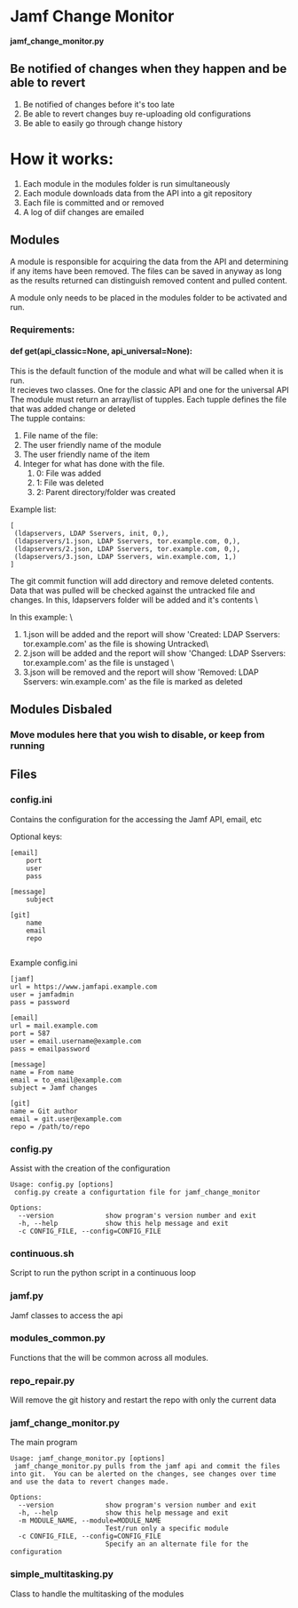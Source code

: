 # Jamf Change Monitor
**__jamf_change_monitor.py__**

## Be notified of changes when they happen and be able to revert
1. Be notified of changes before it's too late
2. Be able to revert changes buy re-uploading old configurations
3. Be able to easily go through change history

# How it works:
1. Each module in the modules folder is run simultaneously
2. Each module downloads data from the API into a git repository
3. Each file is committed and or removed
4. A log of diif changes are emailed





## Modules
A module is responsible for acquiring the data from the API and determining if any items have been removed.  The files can be saved in anyway as long as the results returned can distinguish removed content and pulled content.

A module only needs to be placed in the modules folder to be activated and run.

### Requirements:
#### def get(api_classic=None, api_universal=None):
This is the default function of the module and what will be called when it is run. \
It recieves two classes. One for the classic API and one for the universal API 
The module must return an array/list of tupples. Each tupple defines the file that was added change or deleted \
The tupple contains:
1. File name of the file: 
2. The user friendly name of the module
3. The user friendly name of the item
4. Integer for what has done with the file.
    1. 0: File was added
    2. 1: File was deleted
    3. 2: Parent directory/folder was created
    
  Example list:
  ```
  [
   (ldapservers, LDAP Sservers, init, 0,),
   (ldapservers/1.json, LDAP Sservers, tor.example.com, 0,),
   (ldapservers/2.json, LDAP Sservers, tor.example.com, 0,),
   (ldapservers/3.json, LDAP Sservers, win.example.com, 1,)
  ]
```
The git commit function will add directory and remove deleted contents.  Data that was pulled will be checked against the untracked file and changes.
In this, ldapservers folder will be added and it's contents \

In this example: \
1. 1.json will be added and the report will show 'Created: LDAP Sservers: tor.example.com' as the file is  showing Untracked\
2. 2.json will be added and the report will show 'Changed: LDAP Sservers: tor.example.com' as the file is unstaged \
3. 3.json will be removed and the report will show 'Removed: LDAP Sservers: win.example.com' as the file is marked as deleted

## Modules Disbaled
### Move modules here that you wish to disable, or keep from running


## Files
### config.ini
Contains the configuration for the accessing the Jamf API, email, etc

Optional keys:
```
[email]
    port
    user
    pass

[message]
    subject

[git]
    name
    email
    repo


```

Example config.ini
```
[jamf]
url = https://www.jamfapi.example.com
user = jamfadmin
pass = password

[email]
url = mail.example.com
port = 587
user = email.username@example.com
pass = emailpassword

[message]
name = From name
email = to_email@example.com
subject = Jamf changes

[git]
name = Git author
email = git.user@example.com
repo = /path/to/repo
```

### config.py
Assist with the creation of the configuration
```
Usage: config.py [options]
 config.py create a configurtation file for jamf_change_monitor

Options:
  --version             show program's version number and exit
  -h, --help            show this help message and exit
  -c CONFIG_FILE, --config=CONFIG_FILE
```

### continuous.sh
Script to run the python script in a continuous loop

### jamf.py
Jamf classes to access the api

### modules_common.py
Functions that the will be common across all modules.

### repo_repair.py
Will remove the git history and restart the repo with only the current data

### jamf_change_monitor.py
The main program
```
Usage: jamf_change_monitor.py [options]
 jamf_change_monitor.py pulls from the jamf api and commit the files into git.  You can be alerted on the changes, see changes over time and use the data to revert changes made.

Options:
  --version             show program's version number and exit
  -h, --help            show this help message and exit
  -m MODULE_NAME, --module=MODULE_NAME
                        Test/run only a specific module
  -c CONFIG_FILE, --config=CONFIG_FILE
                        Specify an an alternate file for the configuration
```

### simple_multitasking.py
Class to handle the multitasking of the modules
